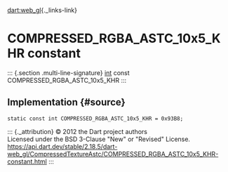 [dart:web\_gl](../../dart-web_gl/dart-web_gl-library){._links-link}

COMPRESSED\_RGBA\_ASTC\_10x5\_KHR constant
==========================================

::: {.section .multi-line-signature}
[int](../../dart-core/int-class) const COMPRESSED\_RGBA\_ASTC\_10x5\_KHR
:::

Implementation {#source}
--------------

``` {.language-dart data-language="dart"}
static const int COMPRESSED_RGBA_ASTC_10x5_KHR = 0x93B8;
```

::: {._attribution}
© 2012 the Dart project authors\
Licensed under the BSD 3-Clause \"New\" or \"Revised\" License.\
<https://api.dart.dev/stable/2.18.5/dart-web_gl/CompressedTextureAstc/COMPRESSED_RGBA_ASTC_10x5_KHR-constant.html>
:::
